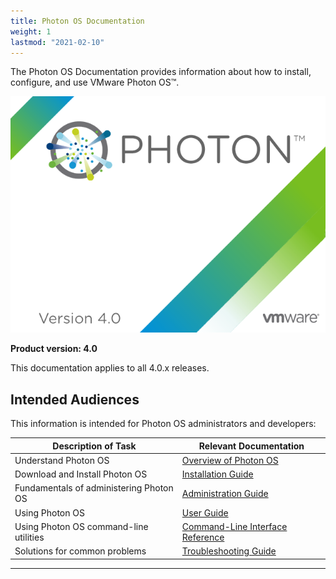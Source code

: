 ```yaml
---
title: Photon OS Documentation
weight: 1
lastmod: "2021-02-10"
---
```


The Photon OS Documentation provides information about how to install, configure, and use VMware Photon OS&trade;.

 ![PhotonOS Logo](images/Photon-4-bootsplash.png)

**Product version: 4.0**

This documentation applies to all 4.0.x releases.

## Intended Audiences

This information is intended for Photon OS administrators and developers:

|**Description of Task**|**Relevant Documentation**|
|---|---|
|Understand Photon OS|[Overview of Photon OS](overview/)|
|Download and Install Photon OS|[Installation Guide](installation-guide/)|
|Fundamentals of administering Photon OS |[Administration Guide](administration-guide/)|
|Using Photon OS|[User Guide](user-guide/)|
|Using Photon OS command-line utilities|[Command-Line Interface Reference](command-line-reference/)|
|Solutions for common problems |[Troubleshooting Guide](troubleshooting-guide/)|

----------

